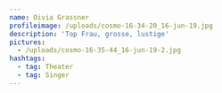 ```yaml
---
name: Oivia Grassner
profileimage: /uploads/cosmo-16-34-20_16-jun-19.jpg
description: 'Top Frau, grosse, lustige'
pictures:
  - /uploads/cosmo-16-35-44_16-jun-19-2.jpg
hashtags:
  - tag: Theater
  - tag: Singer
---
```


